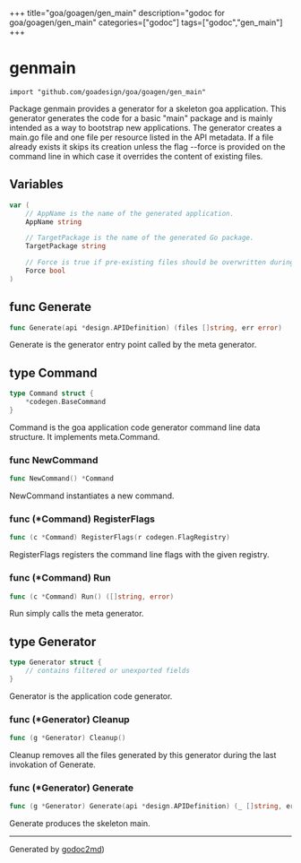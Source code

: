 +++
title="goa/goagen/gen_main"
description="godoc for goa/goagen/gen_main"
categories=["godoc"]
tags=["godoc","gen_main"]
+++

# genmain
    import "github.com/goadesign/goa/goagen/gen_main"

Package genmain provides a generator for a skeleton goa application.
This generator generates the code for a basic "main" package and is mainly intended as a way to
bootstrap new applications.
The generator creates a main.go file and one file per resource listed in the API metadata.
If a file already exists it skips its creation unless the flag --force is provided on the command
line in which case it overrides the content of existing files.





## Variables
``` go
var (
    // AppName is the name of the generated application.
    AppName string

    // TargetPackage is the name of the generated Go package.
    TargetPackage string

    // Force is true if pre-existing files should be overwritten during generation.
    Force bool
)
```

## func Generate
``` go
func Generate(api *design.APIDefinition) (files []string, err error)
```
Generate is the generator entry point called by the meta generator.



## type Command
``` go
type Command struct {
    *codegen.BaseCommand
}
```
Command is the goa application code generator command line data structure.
It implements meta.Command.









### func NewCommand
``` go
func NewCommand() *Command
```
NewCommand instantiates a new command.




### func (\*Command) RegisterFlags
``` go
func (c *Command) RegisterFlags(r codegen.FlagRegistry)
```
RegisterFlags registers the command line flags with the given registry.



### func (\*Command) Run
``` go
func (c *Command) Run() ([]string, error)
```
Run simply calls the meta generator.



## type Generator
``` go
type Generator struct {
    // contains filtered or unexported fields
}
```
Generator is the application code generator.











### func (\*Generator) Cleanup
``` go
func (g *Generator) Cleanup()
```
Cleanup removes all the files generated by this generator during the last invokation of Generate.



### func (\*Generator) Generate
``` go
func (g *Generator) Generate(api *design.APIDefinition) (_ []string, err error)
```
Generate produces the skeleton main.









- - -
Generated by [godoc2md](http://godoc.org/github.com/davecheney/godoc2md))
